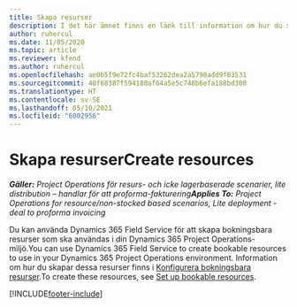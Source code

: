 ```yaml
---
title: Skapa resurser
description: I det här ämnet finns en länk till information om hur du skapar bokningsbara resurser.
author: ruhercul
ms.date: 11/05/2020
ms.topic: article
ms.reviewer: kfend
ms.author: ruhercul
ms.openlocfilehash: ae0b5f9e72fc4baf53262dea2a5798add9f83531
ms.sourcegitcommit: 40f68387f594180af64a5e5c748b6efa188bd300
ms.translationtype: HT
ms.contentlocale: sv-SE
ms.lasthandoff: 05/10/2021
ms.locfileid: "6002956"
---
```

# <a name="create-resources"></a><span data-ttu-id="70779-103">Skapa resurser</span><span class="sxs-lookup"><span data-stu-id="70779-103">Create resources</span></span>

<span data-ttu-id="70779-104">_**Gäller:** Project Operations för resurs- och icke lagerbaserade scenarier, lite distribution – handlar för att proforma-fakturering_</span><span class="sxs-lookup"><span data-stu-id="70779-104">_**Applies To:** Project Operations for resource/non-stocked based scenarios, Lite deployment - deal to proforma invoicing_</span></span>

<span data-ttu-id="70779-105">Du kan använda Dynamics 365 Field Service för att skapa bokningsbara resurser som ska användas i din Dynamics 365 Project Operations-miljö.</span><span class="sxs-lookup"><span data-stu-id="70779-105">You can use Dynamics 365 Field Service to create bookable resources to use in your Dynamics 365 Project Operations environment.</span></span> <span data-ttu-id="70779-106">Information om hur du skapar dessa resurser finns i [Konfigurera bokningsbara resurser](/dynamics365/field-service/set-up-bookable-resources).</span><span class="sxs-lookup"><span data-stu-id="70779-106">To create these resources, see [Set up bookable resources](/dynamics365/field-service/set-up-bookable-resources).</span></span>


[!INCLUDE[footer-include](../includes/footer-banner.md)]
